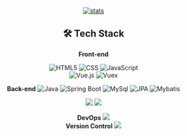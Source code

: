 <div align=center>  
  
[![stats](https://github-readme-stats.vercel.app/api?username=jhj960918&show_icons=true)](https://github.com/anuraghazra/github-readme-stats)  

## 🛠 Tech Stack
  
  
**Front-end**

![HTML5](https://img.shields.io/badge/-HTML5-E34F26?&style=flat-square&logo=html5&logoColor=white) 
![CSS](https://img.shields.io/badge/-CSS-1572B6?&style=flat-square&logo=css3&logoColor=white) 
![JavaScript](https://img.shields.io/badge/-JavaScript-F7DF1E?&style=flat-square&logo=javascript&logoColor=white)  
![Vue.js](https://img.shields.io/badge/-Vue.js-4FC08D?&style=flat-square&logo=Vue.js&logoColor=white)
![Vuex](https://img.shields.io/badge/-Vuex-34495e?&style=flat-square&logo=Vue.js&logoColor=white)
  
**Back-end**
![Java](https://img.shields.io/badge/JAVA-007396?style=for-the-badge&logo=java&logoColor=white) 
![Spring Boot](https://img.shields.io/badge/SpringBoot-6DB33F?style=for-the-badge&logo=SpringBoot&logoColor=white) 
  ![MySql](https://img.shields.io/badge/mysql-4479A1?style=for-the-badge&logo=mysql&logoColor=white) 
  ![JPA](https://img.shields.io/badge/JPA-#4FC08D?style=for-the-badge&logo=java&logoColor=white) 
  ![Mybatis](https://img.shields.io/badge/Mybatis-#4FC08D?style=for-the-badge&logo=java&logoColor=white) 


<!-- <img src="https://img.shields.io/badge/mariaDB-003545?style=for-the-badge&logo=mariaDB&logoColor=white"> -->

<img src="https://img.shields.io/badge/github-181717?style=for-the-badge&logo=github&logoColor=white">
<img src="https://img.shields.io/badge/aws-232F3E?style=for-the-badge&logo=aws&logoColor=white">

**DevOps**
<img src="https://img.shields.io/badge/aws-232F3E?style=for-the-badge&logo=aws&logoColor=white">  
**Version Control**
<img src="https://img.shields.io/badge/github-181717?style=for-the-badge&logo=github&logoColor=white">

</div>
